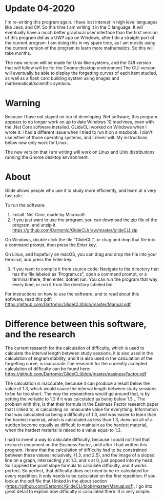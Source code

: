 # Update 04-2020
I'm re-writing this program again. I have lost interest in high level languages like Java, and C#. So this time I am writing it in the C language. It will eventually have a much better graphical user interface than the first version of this program did as a UWP app on Windows, after I do a straight port of the current program. I am doing this in my spare time, as I am mostly using the current version of the program to learn more mathematics. So this will take months.

The new version will be made for Unix-like systems, and the GUI version that will follow will be for the Gnome desktop environment.The GUI version will eventually be able to display the forgetting curves of each item studied, as well as a flash card building system using images and mathematical/scientific symbols.

# Warning
Because I have not stayed on top of developing .Net software, this program appears to no longer work on up to date Windows 10 machines, even with the .Net Core software installed. GLideCLI worked on Windows when I wrote it. I had a different issue when I tried to run it on a macbook. I don't use either of those operating systems, and I never will. My instructions below now only work for Linux. 

The new version that I am writing will work on Linux and Unix distributions running the Gnome desktop environment.

# About
Glide allows people who use it to study more efficiently, and learn at a very fast rate. 

To run the software:
1) Install .Net Core, made by Microsoft. 
2) If you just want to use the program, you can download the zip file of the program, and unzip it. https://github.com/Dartomic/GlideCLI/raw/master/glideCLI.zip

On Windows, double click the file "GlideCLI", or drag and drop that file into a command prompt, then press the Enter key. 

On Linux, and hopefully on macOS, you can drag and drop the file into your terminal, and press the Enter key.

3) If you want to compile it from source code: 
Navigate to the directory that has the file labeled as 'Program.cs", open a command prompt, or a terminal there, then enter: dotnet run. You can run the program that way every time, or run it from the directory labeled bin.

For instructions on how to use the software, and to read about this software, read this pdf: https://github.com/Dartomic/GlideCLI/blob/master/Manual.pdf


# Difference between this software, and the research
The current research for the calculation of difficulty, which is used to calculate the interval length between study sessions, it is also used in the calculation of engram stability, and it is also used in the calculation of the forgetting curve, is inaccurate.The research for the currently accepted calculation of difficulty can be found here: https://github.com/Dartomic/GlideCLI/blob/master/easinessFactor.pdf

The calculation is inaccurate, because it can produce a result below the value of 1.3, which would cause the interval length between study sessions to be far too short. The way the researchers would go around that, is by setting the veriable to 1.3 if it was calculated as being below 1.3... The problem with this, is that their formula in the Easiness Factor research paper that I linked to, is calculating an innacurate value for everything. Information that was calculated as being a difficulty of 1.3, and was easier to learn than the hardest material, which is calculated as less than 1.3, does not all of a sudden become equally as difficult to maintain as the hardest material, when the hardest material is raised to a value equal to 1.3. 

I had to invent a way to calculate difficulty, because I could not find that research document on the Easiness Factor, until after I had written this program. I knew that the calculation of difficulty had to be constrained between these values inclusively, (1.3, and 2.5), and the image of a sloped line on a graph, intersecting y at 1.3, and x at 0, just popped into my head. So I applied the point slope formula to calculate difficulty, and it works perfect. So perfect, that difficulty does not need to be re-calculated for every repetition. It only needs to be calculated on the first repetition. If you look at the pdf file that I linked in the about section (https://github.com/Dartomic/GlideCLI/blob/master/Manual.pdf), I go into great detail to explain how difficulty is calculated there. It is very simple.
